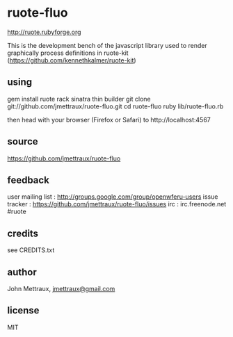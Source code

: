 
# ruote-fluo

<http://ruote.rubyforge.org>

This is the development bench of the javascript library used to render graphically process definitions in ruote-kit (<https://github.com/kennethkalmer/ruote-kit>)


## using

  gem install ruote rack sinatra thin builder
  git clone git://github.com/jmettraux/ruote-fluo.git
  cd ruote-fluo
  ruby lib/ruote-fluo.rb

then head with your browser (Firefox or Safari) to http://localhost:4567


## source

<https://github.com/jmettraux/ruote-fluo>


## feedback

user mailing list :  <http://groups.google.com/group/openwferu-users>
issue tracker :      <https://github.com/jmettraux/ruote-fluo/issues>
irc :                irc.freenode.net #ruote


## credits

see CREDITS.txt


## author

John Mettraux, jmettraux@gmail.com


## license

MIT

